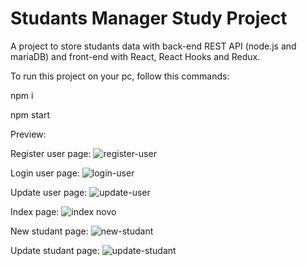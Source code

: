 # Studants Manager Study Project

A project to store studants data with back-end REST API (node.js and mariaDB) and front-end with React, React Hooks and Redux.

To run this project on your pc, follow this commands:

npm i

npm start

Preview:

Register user page:
![register-user](https://user-images.githubusercontent.com/89145009/165586113-51a6029f-63c3-43bd-a344-1b115a80f51f.png)

Login user page:
![login-user](https://user-images.githubusercontent.com/89145009/165586135-06a20f1f-3dc1-48bb-a6a9-8a2e6cc0525a.png)

Update user page:
![update-user](https://user-images.githubusercontent.com/89145009/165586168-c2589fee-b181-470c-8cba-a0b164a112af.png)

Index page:
![index novo](https://user-images.githubusercontent.com/89145009/166518746-cd7fb14f-c211-469c-bd16-b0b18e856b2a.png)

New studant page:
![new-studant](https://user-images.githubusercontent.com/89145009/165585985-c2b5b94c-3404-4fc6-a39e-4b4107707f9e.png)

Update studant page:
![update-studant](https://user-images.githubusercontent.com/89145009/165586025-99f7441a-833f-4696-9634-39995e53617f.png)
